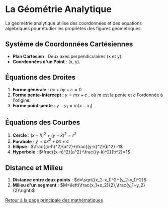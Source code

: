 # La Géométrie Analytique

La géométrie analytique utilise des coordonnées et des équations algébriques pour étudier les propriétés des figures géométriques.

## Système de Coordonnées Cartésiennes

- **Plan Cartésien** : Deux axes perpendiculaires (x et y).
- **Coordonnées d'un Point** : (x, y).

## Équations des Droites

1. **Forme générale** : $ax+by+c=0$ 
2. **Forme pente-intercept** : $y=mx+c$ , où $m$  est la pente et $c$  l'ordonnée à l'origine.
3. **Forme point-pente** : $y-y_1=m(x-x_1)$ 

## Équations des Courbes

1. **Cercle** : $(x-h)^2+(y-k)^2=r^2$ 
2. **Parabole** : $y=ax^2+bx+c$ 
3. **Ellipse** : $\frac{(x-h)^2}{a^2}+\frac{(y-k)^2}{b^2}=1$ 
4. **Hyperbole** : $\frac{(x-h)^2}{a^2}-\frac{(y-k)^2}{b^2}=1$ 

## Distance et Milieu

1. **Distance entre deux points** : $d=\sqrt{(x_2-x_1)^2+(y_2-y_1)^2}$ 
2. **Milieu d'un segment** : $M=\left(\frac{x_1+x_2}{2},\frac{y_1+y_2}{2}\right)$ 

[Retour à la page principale des mathématiques](maths.md)
